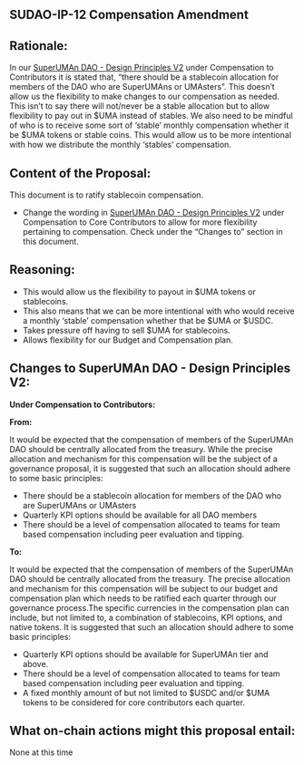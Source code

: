 ## SUDAO-IP-12 Compensation Amendment

## Rationale:

In our [SuperUMAn DAO - Design Principles V2](https://docs.google.com/document/d/1ykN_Uey3oPzNVeP_rBs2LYgViMRC2zflkoOiXdRiZC4/edit) under Compensation to Contributors it is stated that, “there should be a stablecoin allocation for members of the DAO who are SuperUMAns or UMAsters”. This doesn’t allow us the flexibility to make changes to our compensation as needed. This isn’t to say there will not/never be a stable allocation but to allow flexibility to pay out in $UMA instead of stables. We also need to be mindful of who is to receive some sort of ‘stable’ monthly compensation whether it be $UMA tokens or stable coins. This would allow us to be more intentional with how we distribute the monthly ‘stables’ compensation.

## Content of the Proposal:

This document is to ratify stablecoin compensation.

- Change the wording in [SuperUMAn DAO - Design Principles V2](https://docs.google.com/document/d/1ykN_Uey3oPzNVeP_rBs2LYgViMRC2zflkoOiXdRiZC4/edit) under Compensation to Core Contributors to allow for more flexibility pertaining to compensation. Check under the “Changes to” section in this document.

## Reasoning:

- This would allow us the flexibility to payout in $UMA tokens or stablecoins.
- This also means that we can be more intentional with who would receive a monthly ‘stable’ compensation whether that be $UMA or $USDC.
- Takes pressure off having to sell $UMA for stablecoins.
- Allows flexibility for our Budget and Compensation plan.

## Changes to SuperUMAn DAO - Design Principles V2:

**Under Compensation to Contributors:**

**From:**

It would be expected that the compensation of members of the SuperUMAn DAO should be centrally allocated from the treasury. While the precise allocation and mechanism for this compensation will be the subject of a governance proposal, it is suggested that such an allocation should adhere to some basic principles:

- There should be a stablecoin allocation for members of the DAO who are SuperUMAns or UMAsters
- Quarterly KPI options should be available for all DAO members
- There should be a level of compensation allocated to teams for team based compensation including peer evaluation and tipping.

**To:**

It would be expected that the compensation of members of the SuperUMAn DAO should be centrally allocated from the treasury. The precise allocation and mechanism for this compensation will be subject to our budget and compensation plan which needs to be ratified each quarter through our governance process.The specific currencies in the compensation plan can include, but not limited to, a combination of stablecoins, KPI options, and native tokens. It is suggested that such an allocation should adhere to some basic principles:

- Quarterly KPI options should be available for SuperUMAn tier and above.
- There should be a level of compensation allocated to teams for team based compensation including peer evaluation and tipping.
- A fixed monthly amount of but not limited to $USDC and/or $UMA tokens to be considered for core contributors each quarter.

## What on-chain actions might this proposal entail:

None at this time
